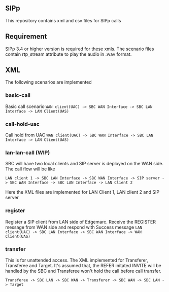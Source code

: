 ## SIPp
This repository contains xml and csv files for SIPp calls

## Requirement
SIPp 3.4 or higher version is required for these xmls. The scenario files contain rtp_stream attribute to play the audio in .wav format.

## XML
The following scenarios are implemented
### basic-call
Basic call scenario
`WAN client(UAC) -> SBC WAN Interface -> SBC LAN Interface -> LAN Client(UAS)`

### call-hold-uac
Call hold from UAC
`WAN client(UAC) -> SBC WAN Interface -> SBC LAN Interface -> LAN Client(UAS)`

### lan-lan-call (WIP)
SBC will have two local clients and SIP server is deployed on the WAN side. The call flow will be like 

`LAN client 1 -> SBC LAN Interface -> SBC WAN Interface -> SIP server -> SBC WAN Interface -> SBC LAN Interface -> LAN Client 2`

Here the XML files are implemented for LAN Client 1, LAN client 2 and SIP server

### register
Register a SIP client from LAN side of Edgemarc. Receive the REGISTER message from WAN side and respond with Success message
`LAN client(UAC) -> SBC LAN Interface -> SBC WAN Interface -> WAN Client(UAS)`

### transfer
This is for unattended access. The XML implemented for Transferer, Transferee and Target. It's assumed that, the REFER initated INVITE will be handled by the SBC and Transferee won't hold the call before call transfer.

`Transferee -> SBC LAN -> SBC WAN -> Transferer -> SBC WAN -> SBC LAN -> Target`
